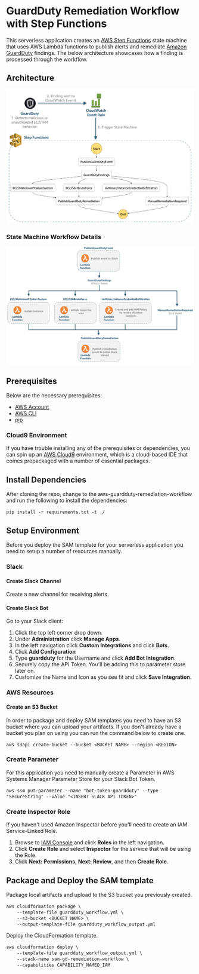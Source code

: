# GuardDuty Remediation Workflow with Step Functions

This serverless application creates an [AWS Step Functions](https://aws.amazon.com/step-functions/) state machine that uses AWS Lambda functions to publish alerts and remediate [Amazon GuardDuty](https://aws.amazon.com/guardduty/) findings. The below architecture showcases how a finding is processed through the workflow.

## Architecture

![Architecture](images/aws-gd-remediation-arch.png)

### State Machine Workflow Details

![Architecture](images/workflow.png)

## Prerequisites

Below are the necessary prerequisites:

*	[AWS Account](https://aws.amazon.com/premiumsupport/knowledge-center/create-and-activate-aws-account/)
*	[AWS CLI](https://aws.amazon.com/cli/)
*	[pip](https://pypi.org/project/pip/)

### Cloud9 Environment

If you have trouble installing any of the prerequisites or dependencies, you can spin up an [AWS Cloud9](https://aws.amazon.com/cloud9/) environment, which is a cloud-based IDE that comes prepackaged with a number of essential packages.

## Install Dependencies

After cloning the repo, change to the aws-guardduty-remediation-workflow and run the following to install the dependencies:

```
pip install -r requirements.txt -t ./
```

## Setup Environment

Before you deploy the SAM template for your serverless application you need to setup a number of resources manually.

### Slack

#### Create Slack Channel

Create a new channel for receiving alerts.

#### Create Slack Bot

Go to your Slack client:

1. Click the top left corner drop down.
2. Under **Administration** click **Manage Apps**.
3. In the left navigation click **Custom Integrations** and click **Bots**.
4. Click **Add Configuration**
5. Type **guardduty** for the Username and click **Add Bot Integration**.
6. Securely copy the API Token.  You'll be adding this to parameter store later on.
7. Customize the Name and Icon as you see fit and click **Save Integration**.

### AWS Resources

#### Create an S3 Bucket

In order to package and deploy SAM templates you need to have an S3 bucket where you can upload your artifacts.  If you don't already have a bucket you plan on using you can run the command below to create one.

```
aws s3api create-bucket --bucket <BUCKET NAME> --region <REGION>
```

### Create Parameter

For this application you need to manually create a Parameter in AWS Systems Manager Parameter Store for your Slack Bot Token.

```
aws ssm put-parameter --name "bot-token-guardduty" --type "SecureString" --value "<INSERT SLACK API TOKEN>"
```

### Create Inspector Role

If you haven't used Amazon Inspector before you'll need to create an IAM Service-Linked Role.

1. Browse to [IAM Console](https://console.aws.amazon.com/iam/home#/home) and click **Roles** in the left navigation.
2. Click **Create Role** and select **Inspector** for the service that will be using the Role.
3. Click **Next: Permissions**, **Next: Review**, and then **Create Role**.

## Package and Deploy the SAM template

Package local artifacts and upload to the S3 bucket you previously created.

```
aws cloudformation package \
    --template-file guardduty_workflow.yml \
    --s3-bucket <BUCKET NAME> \
    --output-template-file guardduty_workflow_output.yml
```

Deploy the CloudFormation template.

```
aws cloudformation deploy \
    --template-file guardduty_workflow_output.yml \
    --stack-name sam-gd-remediation-workflow \
    --capabilities CAPABILITY_NAMED_IAM
```
